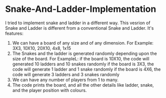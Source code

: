 # Snake-And-Ladder-Implementation
I tried to implement snake and ladder in a different way. This vesrion of Snake and Ladder is different from a conventional Snake and Ladder.
It's features:
1. We can have a board of any size and of any dimension. 
   For Example: 3X3, 10X10, 20X10, 4x8, 1x15
2. The Snakes and the ladder is generated randomly depending upon the size of the board.
   For ExampleL: if the board is 10X10, the code will generated 10 ladders and 10 snakes randomly
                 if the board is 3X3, the code will generate 1 ladder and 1 snake randomly
                 if the board is 4X6, the code will generate 3 ladders and 3 snakes randomly
3. We can have any number of players from 1 to many.
4. The code prints the board, and all the other details like ladder, snake, and the player position with colours.

             

